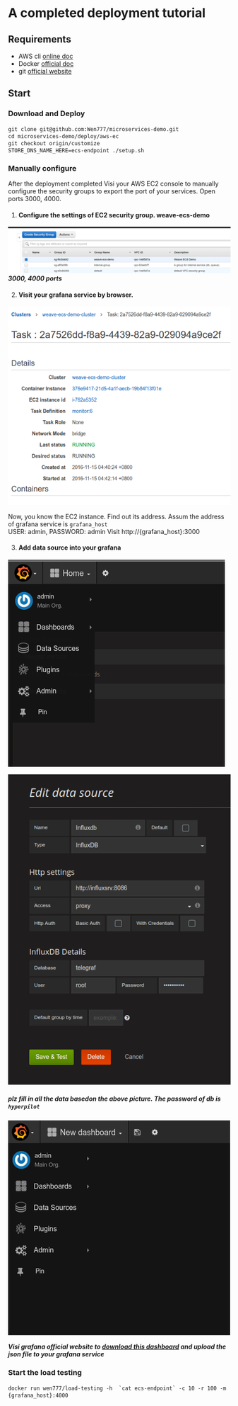 # A completed deployment tutorial

## Requirements

* AWS cli
    [online doc](https://docs.aws.amazon.com/cli/latest/userguide/cli-chap-getting-started.html)
* Docker
    [official doc](https://docs.docker.com/engine/installation/)
* git
    [official website](https://git-scm.com/)

## Start

### Download and Deploy

```
git clone git@github.com:Wen777/microservices-demo.git
cd microservices-demo/deploy/aws-ec
git checkout origin/customize
STORE_DNS_NAME_HERE=ecs-endpoint ./setup.sh
```

### Manually configure

After the deployment completed
Visi your AWS EC2 console to manually configure the security groups to export the port of your services.
Open ports 3000, 4000. 

1. #### Configure the settings of EC2 security group. weave-ecs-demo

![Security Group](../img/ec2_security_group.png)
***3000, 4000 ports***

2. #### Visit your grafana service by browser.
![Search your instance by the name of task. Like :`monit`](../img/ec2_task_instance.png)

Now, you know the EC2 instance. Find out its address.
Assum the address of grafana service is `grafana_host`  
USER: admin, PASSWORD: admin
Visit http://{grafana_host}:3000

3. #### Add data source into your grafana

![setp 3.1](../img/grafana1.png)

![step3.2](../img/grafana2.png)

 
##### plz fill in all the data basedon the above picture. The password of db is `hyperpilot`

 
![step3.3](../img/grafana3.png)

 
***Visi grafana official website to [download this dashboard](https://grafana.net/dashboards/61) and upload the json file to your grafana service***

 
### Start the load testing
```
docker run wen777/load-testing -h  `cat ecs-endpoint` -c 10 -r 100 -m {grafana_host}:4000
```
